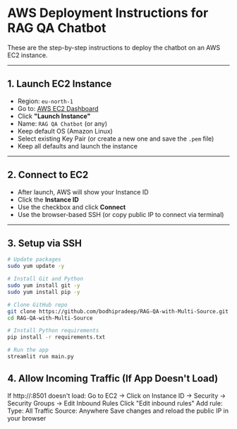 # AWS Deployment Instructions for RAG QA Chatbot

These are the step-by-step instructions to deploy the chatbot on an AWS EC2 instance.

---

## 1. Launch EC2 Instance

- Region: `eu-north-1`
- Go to: [AWS EC2 Dashboard](https://eu-north-1.console.aws.amazon.com/ec2/home?region=eu-north-1#Home:)
- Click **"Launch Instance"**
- Name: `RAG QA Chatbot` (or any)
- Keep default OS (Amazon Linux)
- Select existing Key Pair (or create a new one and save the `.pem` file)
- Keep all defaults and launch the instance

---

## 2. Connect to EC2

- After launch, AWS will show your Instance ID
- Click the **Instance ID**
- Use the checkbox and click **Connect**
- Use the browser-based SSH (or copy public IP to connect via terminal)

---

## 3. Setup via SSH

```bash
# Update packages
sudo yum update -y

# Install Git and Python
sudo yum install git -y
sudo yum install pip -y

# Clone GitHub repo
git clone https://github.com/bodhipradeep/RAG-QA-with-Multi-Source.git
cd RAG-QA-with-Multi-Source

# Install Python requirements
pip install -r requirements.txt

# Run the app
streamlit run main.py
```

## 4. Allow Incoming Traffic (If App Doesn't Load)
If http://<your-public-ip>:8501 doesn't load:
Go to EC2 → Click on Instance ID → Security → Security Groups → Edit Inbound Rules
Click "Edit inbound rules"
Add rule:
Type: All Traffic
Source: Anywhere
Save changes and reload the public IP in your browser
